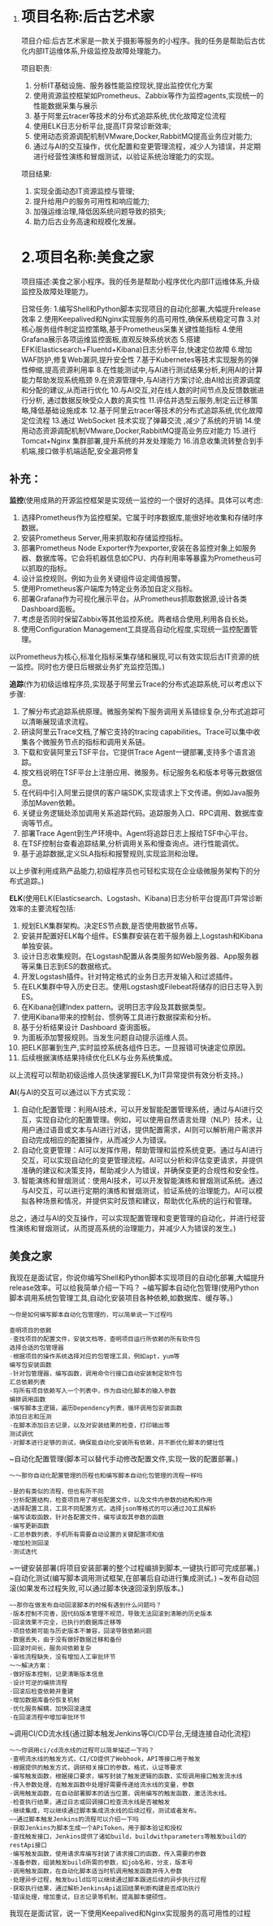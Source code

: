 1. # 项目名称:后古艺术家

   项目介绍:后古艺术家是一款关于摄影等服务的小程序。我的任务是帮助后古优化内部IT运维体系,升级监控及故障处理能力。

   项目职责:

   1. 分析IT基础设施、服务器性能监控现状,提出监控优化方案
   2. 使用资源监控框架如Prometheus、Zabbix等作为监控agents,实现统一的性能数据采集与展示
   3. 基于阿里云tracer等技术的分布式追踪系统,优化故障定位流程
   4. 使用ELK日志分析平台,提高IT异常诊断效率;
   5. 使用动态资源调配机制VMware,Docker,RabbitMQ提高业务应对能力;
   6. 通过与AI的交互操作，优化配置和变更管理流程，减少人为错误，并定期进行经营性演练和冒烟测试，以验证系统治理能力的实现。

   项目结果:

   1. 实现全面动态IT资源监控与管理;
   2. 提升给用户的服务可用性和响应能力;
   3. 加强运维治理,降低因系统问题导致的损失;
   4. 助力后古业务高速和规模化发展。
   
   # 2.项目名称:美食之家
   
    项目描述:美食之家小程序。我的任务是帮助小程序优化内部IT运维体系,升级监控及故障处理能力。
   
   日常任务:
    1.编写Shell和Python脚本实现项目的自动化部署,大幅提升release效率 
   2.使用Keepalived和Nginx实现服务的高可用性,确保系统稳定可靠
    3.对核心服务组件制定监控策略,基于Prometheus采集关键性能指标 
   4.使用Grafana展示各项运维监控面板,直观反映系统状态 
   5.搭建EFK(Elasticsearch+Fluentd+Kibana)日志分析平台,快速定位故障
    6.增加WAF防护,修复Web漏洞,提升安全性
    7.基于Kubernetes等技术实现服务的弹性伸缩,提高资源利用率
    8.在性能测试中,与AI进行测试结果分析,利用AI的计算能力帮助发现系统瓶颈
    9.在资源管理中,与AI进行方案讨论,由AI给出资源调度和分配的建议,从而进行优化
    10.与AI交互,对在线人数的时间节点及反馈数据进行分析, 通过数据反映受众人数的真实性 
   11.评估并选型云服务,制定云迁移策略,降低基础设施成本 
   12.基于阿里云tracer等技术的分布式追踪系统,优化故障定位流程
   13.通过 WebSocket 技术实现了弹幕交流 ,减少了系统的开销 
   14.使用动态资源调配机制VMware,Docker,RabbitMQ提高业务应对能力 
   15.进行Tomcat+Nginx 集群部署,提升系统的并发处理能力 16.消息收集流转整合到手机端,接口做手机端适配,安全漏洞修复

## 补充：

**监控**(使用成熟的开源监控框架是实现统一监控的一个很好的选择。具体可以考虑:

1. 选择Prometheus作为监控框架。它属于时序数据库,能很好地收集和存储时序数据。
2. 安装Prometheus Server,用来抓取和存储监控指标。
3. 部署Prometheus Node Exporter作为exporter,安装在各监控对象上如服务器、数据库等。它会将机器信息如CPU、内存利用率等暴露为Prometheus可以抓取的指标。
4. 设计监控规则。例如为业务关键组件设定阈值报警。
5. 使用Prometheus客户端库为特定业务添加自定义指标。
6. 部署Grafana作为可视化展示平台。从Prometheus抓取数据源,设计各类Dashboard面板。
7. 考虑是否同时保留Zabbix等其他监控系统。两者结合使用,利用各自长处。
8. 使用Configuration Management工具提高自动化程度,实现统一监控配置管理。

以Prometheus为核心,标准化指标采集存储和展现,可以有效实现后古IT资源的统一监控。同时也方便日后根据业务扩充监控范围。)

**追踪**(作为初级运维程序员,实现基于阿里云Trace的分布式追踪系统,可以考虑以下步骤:

1. 了解分布式追踪系统原理。微服务架构下服务调用关系错综复杂,分布式追踪可以清晰展现请求流程。
2. 研读阿里云Trace文档,了解它支持的tracing capabilities。Trace可以集中收集各个微服务节点的指标和调用关系链。
3. 下载和安装阿里云TSF平台。它提供Trace Agent一键部署,支持多个语言追踪。
4. 按文档说明在TSF平台上注册应用、微服务。标记服务名和版本号等元数据信息。
5. 在代码中引入阿里云提供的客户端SDK,实现请求上下文传递。例如Java服务添加Maven依赖。
6. 关键业务逻辑处添加调用关系追踪代码。追踪服务入口、RPC调用、数据库查询等节点。
7. 部署Trace Agent到生产环境中。Agent将追踪日志上报给TSF中心平台。
8. 在TSF控制台查看追踪结果,分析调用关系和慢查询点。进行性能调优。
9. 基于追踪数据,定义SLA指标和报警规则,实现监测和治理。

以上步骤利用成熟产品能力,初级程序员也可轻松实现在企业级微服务架构下的分布式追踪。)

**ELK**(使用ELK(Elasticsearch、Logstash、Kibana)日志分析平台提高IT异常诊断效率的主要流程包括:

1. 规划ELK集群架构。决定ES节点数,是否使用数据节点等。
2. 安装并配置好ELK每个组件。ES集群安装在若干服务器上,Logstash和Kibana单独安装。
3. 设计日志收集规则。在Logstash配置从各类服务如Web服务器、App服务器等采集日志到ES的数据格式。
4. 开发Logstash插件。针对特定格式的业务日志开发输入和过滤插件。
5. 在ELK集群中导入历史日志。使用Logstash或Filebeat将储存的旧日志导入到ES。
6. 在Kibana创建Index pattern。说明日志字段及其数据类型。
7. 使用Kibana带来的控制台、惯例等工具进行数据探索和分析。
8. 基于分析结果设计 Dashboard 查询面板。
9. 为面板添加警报规则。当发生问题自动提示运维人员。
10. 把ELK部署到生产,实时监控系统各组件日志。一旦报错可快速定位原因。
11. 后续根据演练结果持续优化ELK与业务系统集成。

以上流程可以帮助初级运维人员快速掌握ELK,为IT异常提供有效分析支持。)

**AI**(与AI的交互可以通过以下方式实现：

1. 自动化配置管理：利用AI技术，可以开发智能配置管理系统，通过与AI进行交互，实现自动化的配置管理。例如，可以使用自然语言处理（NLP）技术，让用户通过语音或文本与AI进行对话，提供配置需求，AI则可以解析用户需求并自动完成相应的配置操作，从而减少人为错误。
2. 自动化变更管理：AI可以发挥作用，帮助管理和监控系统变更。通过与AI进行交互，可以实现自动化的变更管理流程。AI可以分析和评估变更请求，并提供准确的建议和决策支持，帮助减少人为错误，并确保变更的合规性和安全性。
3. 智能演练和冒烟测试：使用AI技术，可以开发智能演练和冒烟测试系统。通过与AI交互，可以进行定期的演练和冒烟测试，验证系统的治理能力。AI可以模拟各种场景和情况，并提供实时反馈和建议，帮助优化系统的运行和管理。

总之，通过与AI的交互操作，可以实现配置管理和变更管理的自动化，并进行经营性演练和冒烟测试，从而提高系统的治理能力，并减少人为错误的发生。)

## 美食之家

我现在是面试官，你说你编写Shell和Python脚本实现项目的自动化部署,大幅提升release效率。可以给我简单介绍一下吗？
~编写脚本自动化包管理(使用Python脚本调用系统包管理工具,自动化安装项目各种依赖,如数据库、缓存等。)

```
～你是如何编写脚本自动化包管理的，可以简单说一下过程吗

查明项目的依赖
·查找项目的配置文件，安装文档等，查明项目运行所依赖的所有软件包
选择合适的包管理器
·根据项目的操作系统选择对应的包管理工具，例如apt，yum等
编写包安装函数
·针对包管理器，编写函数，调用命令行接口自动安装制定软件包
汇总依赖列表
·将所有项目依赖写入一个列表中，作为自动化脚本的输入参数
编排调用函数
·编写脚本主逻辑，遍历Dependency列表，循环调用包安装函数
添加日志和压测
·在脚本添加日志记录，以及对安装结果的检查，打印输出等
测试调优
·对脚本进行足够的测试，确保能自动化安装所有依赖，并不断优化脚本的健壮性
```



~自动化配置管理(脚本可以替代手动修改配置文件,实现一致的配置部署。)

```
～～那你自动化配置管理的历程也和编写脚本自动化包管理的流程一样吗

·是的有类似的流程，但也有所不同
·分析配置结构，检查项目用了哪些配置文件，以及文件内参数的结构和作用
·选择配置工具，工具不同配置方式，选择json等格式的可以通过JQ工具解析
·编写读取函数，针对各配置文件，编写读取其参数的函数
·编写更新函数
·汇总参数列表，手机所有需要自动设置的关键配置项和值
·增加检测回滚
·测试迭代
```



~一键安装部署(将项目安装部署的整个过程编排到脚本,一键执行即可完成部署。)
~自动化测试(编写脚本调用测试框架,在部署后自动进行集成测试。)
~发布自动回滚(如果发布过程失败,可以通过脚本快速回滚到原版本。)

```
~~那你在做发布自动回滚脚本的时候有遇到什么问题吗？
·版本控制不完善，因代码版本管理不规范，导致无法回滚到清晰的历史版本
·回滚效果不完全，已执行的数据库迁移等
·项目依赖可能与历史版本不兼容，回滚导致依赖问题
·数据丢失，由于没有做好数据迁移和备份
·回滚时间长，服务间依赖复杂
·审核流程缺失，没有增加人工审批环节
～～解决方案：
·做好版本控制，记录清晰版本信息
·设计可逆的编排流程
·回滚后检查依赖并重建
·增加数据库备份恢复机制
·优化服务解耦，加快回滚速度
·在回滚流程中增加审批环节
```



~调用CI/CD流水线(通过脚本触发Jenkins等CI/CD平台,无缝连接自动化流程)

```
～～你调用ci/cd流水线的过程可以简单描述一下吗？
·查明流水线的触发方式，CI/CD提供了Webhook，API等接口用于触发
·根据提供的触发方式，调研相关接口的参数，格式，认证等要求
·编写触发函数，根据接口要求，编写封装了触发逻辑的函数，实现调用接口触发流水线
·传入参数处理，在触发函数中处理好需要传递给流水线的变量，参数
·调用触发函数，在自动部署脚本的适当位置，调用编写的触发函数，激活流水线。
·检查执行结果，通过日志或回调接口检查流水线是否被触发
·继续集成，可以继续通过脚本集成流水线的后续过程，测试或者发布。
~~通过脚本触发Jenkins的流程可以介绍一下吗
·获取Jenkins为脚本生成一个APiToken，用于脚本验证和授权
·查找触发接口，Jenkins提供了诸如build，buildwithparameters等触发build的restApi接口
·编写触发函数，使用请求库编写封装了请求接口的函数，传入需要的参数
·准备参数，组装触发build所需的参数，如job名称，分支，版本号
·调用触发函数，在自动化脚本适当时机调用触发函数并传入参数
·处理异步过程，触发build后可以继续通过脚本跟进后续的异步执行过程
·获取执行结果，通过解析JenkinsApi返回结果判断构建是否成功执行
·错误处理，增加重试，日志记录等机制，提高脚本健硕性。
```

我现在是面试官，说一下使用Keepalived和Nginx实现服务的高可用性的过程